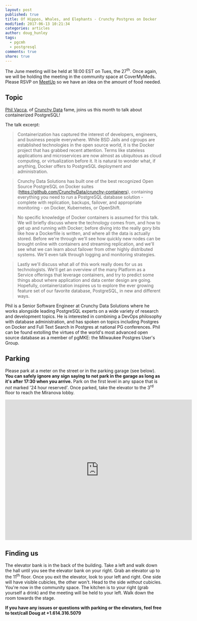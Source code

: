 ```yaml
---
layout: post
published: true
title: Of Hippos, Whales, and Elephants - Crunchy Postgres on Docker
modified: 2017-06-13 10:21:34
categories: articles
author: doug_hunley
tags:
  - pgcmh
  - postgresql
comments: true
share: true
---
```


The June meeting will be held at 18:00 EST on Tues, the 27<sup>th</sup>. Once again, we will be holding the meeting in the community space at CoverMyMeds. Please RSVP on [MeetUp](https://www.meetup.com/postgresCMH/events/237322157/) so we have an idea on the amount of food needed.

Topic
-----

[Phil Vacca](https://www.linkedin.com/in/philvacca), of [Crunchy Data](https://www.crunchydata.com) fame, joins us this month to talk about containerized PostgreSQL!

The talk excerpt:

> Containerization has captured the interest of developers, engineers, and business people everywhere. While BSD Jails and cgroups are established technologies in the open source world, it is the Docker project that has grabbed recent attention. Terms like stateless applications and microservices are now almost as ubiquitous as cloud computing, or virtualization before it. It is natural to wonder what, if anything, Docker offers to PostgreSQL deployment and administration.

> Crunchy Data Solutions has built one of the best recognized Open Source PostgreSQL on Docker suites (https://github.com/CrunchyData/crunchy-containers), containing everything you need to run a PostgreSQL database solution - complete with replication, backups, failover, and appropriate monitoring - on Docker, Kubernetes, or OpenShift.

> No specific knowledge of Docker containers is assumed for this talk. We will briefly discuss where the technology comes from, and how to get up and running with Docker; before diving into the really gory bits like how a Dockerfile is written, and where all the data is actually stored. Before we're through we'll see how quickly new nodes can be brought online with containers and streaming replication, and we'll see what we can learn about failover from other highly distributed systems. We'll even talk through logging and monitoring strategies.

> Lastly we'll discuss what all of this work really does for us as technologists. We'll get an overview of the many Platform as a Service offerings that leverage containers, and try to predict some things about where application and data center design are going. Hopefully, containerization inspires us to explore the ever growing feature set of our favorite database, PostgreSQL, in new and different ways.

Phil is a Senior Software Engineer at Crunchy Data Solutions where he works alongside leading PostgreSQL experts on a wide variety of research and development topics. He is interested in combining a DevOps philosophy with database administration, and has spoken on topics including Postgres on Docker and Full Text Search in Postgres at national PG conferences. Phil can be found extolling the virtues of the world's most advanced open source database as a member of pgMKE: the Milwaukee Postgres User's Group.

Parking
-------

Please park at a meter on the street or in the parking garage (see below). **You can safely ignore any sign saying to not park in the garage as long as it's after 17:30 when you arrive.** Park on the first level in any space that is *not* marked '24 hour reserved'. Once parked, take the elevator to the 3<sup>rd</sup> floor to reach the Miranova lobby.

<iframe src="https://www.google.com/maps/embed?pb=!1m0!3m2!1sen!2sus!4v1488389756992!6m8!1m7!1sLjB1moOcFPJm5UT4cdhnig!2m2!1d39.95415440342131!2d-83.0050335305906!3f321.1273220824533!4f-4.543767100369678!5f0.7820865974627469" width="600" height="450" frameborder="0" style="border:0" allowfullscreen></iframe>

Finding us
----------

The elevator bank is in the back of the building. Take a left and walk down the hall until you see the elevator bank on your right. Grab an elevator up to the 11<sup>th</sup> floor. Once you exit the elevator, look to your left and right. One side will have visible cubicles, the other won't. Head to the side _without_ cubicles. You're now in the community space. The kitchen is to your right (grab yourself a drink) and the meeting will be held to your left. Walk down the room towards the stage.

**If you have any issues or questions with parking or the elevators, feel free to text/call Doug at +1.614.316.5079**

